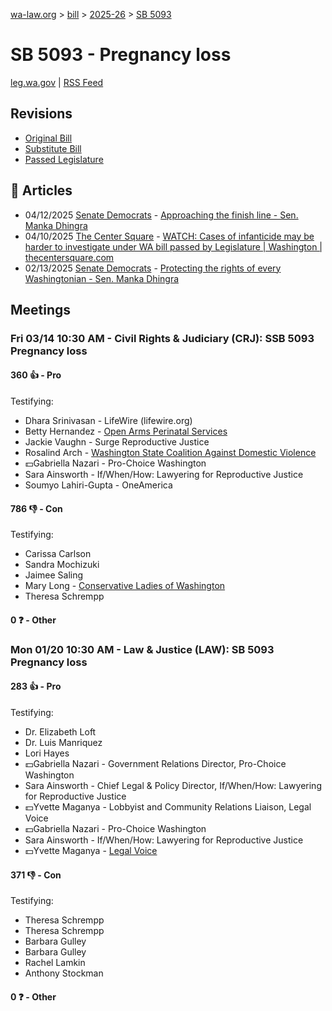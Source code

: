 [wa-law.org](/) > [bill](/bill/) > [2025-26](/bill/2025-26/) > [SB 5093](/bill/2025-26/sb/5093/)

# SB 5093 - Pregnancy loss
[leg.wa.gov](https://app.leg.wa.gov/billsummary?BillNumber=5093&Year=2025&Initiative=false) | [RSS Feed](./rss.xml)

## Revisions
* [Original Bill](1/)
* [Substitute Bill](S/)
* [Passed Legislature](S.PL/)

## 📰 Articles
* 04/12/2025 [Senate Democrats](/org/senate_democrats/) - [Approaching the finish line - Sen. Manka Dhingra](https://senatedemocrats.wa.gov/dhingra/2025/04/11/approaching-the-finish-line/#:~:text=SB%205093)
* 04/10/2025 [The Center Square](/org/the_center_square/) - [WATCH: Cases of infanticide may be harder to investigate under WA bill passed by Legislature | Washington | thecentersquare.com](https://www.thecentersquare.com/washington/article_fc9bfb9b-82f0-47d7-a7b7-2091ce4f26b1.html#:~:text=Senate%20Bill 5093)
* 02/13/2025 [Senate Democrats](/org/senate_democrats/) - [Protecting the rights of every Washingtonian - Sen. Manka Dhingra](https://senatedemocrats.wa.gov/dhingra/2025/02/12/protecting-the-rights-of-every-washingtonian/#:~:text=SB%205093)

## Meetings
### Fri 03/14 10:30 AM - Civil Rights & Judiciary (CRJ): SSB 5093 Pregnancy loss
#### 360 👍 - Pro
Testifying:
* Dhara Srinivasan - LifeWire (lifewire.org)
* Betty Hernandez - [Open Arms Perinatal Services](/org/open_arms_perinatal_services/)
* Jackie Vaughn - Surge Reproductive Justice
* Rosalind Arch - [Washington State Coalition Against Domestic Violence](/org/washington_state_coalition_against_domestic_violence/)
* 💵Gabriella Nazari - Pro-Choice Washington
* Sara Ainsworth - If/When/How: Lawyering for Reproductive Justice
* Soumyo Lahiri-Gupta - OneAmerica

#### 786 👎 - Con
Testifying:
* Carissa Carlson
* Sandra Mochizuki
* Jaimee Saling
* Mary Long - [Conservative Ladies of Washington](/org/conservative_ladies_of_washington/)
* Theresa Schrempp

#### 0 ❓ - Other

### Mon 01/20 10:30 AM - Law & Justice (LAW): SB 5093 Pregnancy loss
#### 283 👍 - Pro
Testifying:
* Dr. Elizabeth Loft
* Dr. Luis Manriquez
* Lori Hayes
* 💵Gabriella Nazari - Government Relations Director, Pro-Choice Washington
* Sara Ainsworth - Chief Legal & Policy Director, If/When/How: Lawyering for Reproductive Justice
* 💵Yvette Maganya - Lobbyist and Community Relations Liaison, Legal Voice
* 💵Gabriella Nazari - Pro-Choice Washington
* Sara Ainsworth - If/When/How: Lawyering for Reproductive Justice
* 💵Yvette Maganya - [Legal Voice](/org/legal_voice/)

#### 371 👎 - Con
Testifying:
* Theresa Schrempp
* Theresa Schrempp
* Barbara Gulley
* Barbara Gulley
* Rachel Lamkin
* Anthony Stockman

#### 0 ❓ - Other
